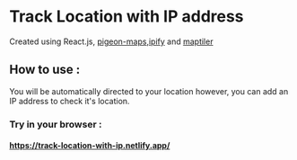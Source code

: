 # Track Location with IP address
Created using React.js, [pigeon-maps](https://pigeon-maps.js.org/),[ipify](https://www.ipifye.org) and [maptiler](https://www.maptiler.com/)

## How to use :
You will be automatically directed to your location however, you can add an IP address to check it's location.

### Try in your browser :
#### https://track-location-with-ip.netlify.app/
